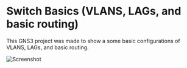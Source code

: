 # Switch Basics (VLANS, LAGs, and basic routing)



This GNS3 project was made to show a some basic configurations of VLANS, LAGs, and basic routing.

![Screenshot](https://github.com/user-attachments/assets/fa93ea89-54ad-41a8-b5c4-537ded9d814a)

